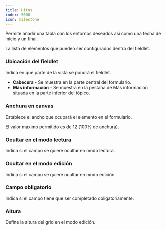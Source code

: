 ```yaml
---
title: Hitos
index: 5000
icon: milestone
---
```


Permite añadir una tabla con los entornos deseados asi como una fecha de inicio y un final.

La lista de elementos que pueden ser configurados dentro del fieldlet.

### Ubicación del fieldlet

Indica en que parte de la vista se pondrá el fieldlet.

- **Cabecera** - Se muestra en la parte central del formulario.
- **Más información** - Se muestra en la pestaña de Más información situada en la parte inferior del tópico.

### Anchura en canvas

Establece el ancho que ocupará el elemento en el formulario.

El valor máximo permitido es de 12 (100% de anchura).

### Ocultar en el modo lectura

Indica si el campo se quiere ocultar en modo lectura.

### Ocultar en el modo edición

Indica si el campo se quiere ocultar en modo edición.

### Campo obligatorio

Indica si el campo tiene que ser completado obligatoriamente.

### Altura

Define la altura del grid en el modo edición.